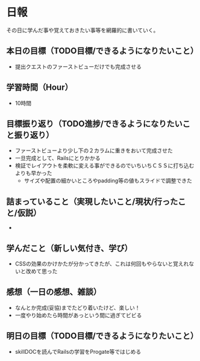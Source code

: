 # 日報
その日に学んだ事や覚えておきたい事等を網羅的に書いていく。
## 本日の目標（TODO目標/できるようになりたいこと）
- 提出クエストのファーストビューだけでも完成させる
## 学習時間（Hour）
- 10時間
## 目標振り返り（TODO進捗/できるようになりたいこと振り返り）
- ファーストビューより少し下の２カラムに重きをおいて完成させた
- 一旦完成として、Railsにとりかかる
- 検証でレイアウトを柔軟に変える事ができるのでいちいちＣＳＳに打ち込むよりも早かった
  - サイズや配置の細かいところやpadding等の値もスライドで調整できた
## 詰まっていること（実現したいこと/現状/行ったこと/仮説）
- 
## 学んだこと（新しい気付き、学び）
- CSSの効果のかけかたが分かってきたが、これは何回もやらないと覚えれないと改めて思った
## 感想（一日の感想、雑談）
- なんとか完成(妥協)までたどり着いたけど、楽しい！
- 一度やり始めたら時間があっという間に過ぎてビビる
## 明日の目標（TODO目標/できるようになりたいこと）
- skillDOCを読んでRailsの学習をProgate等ではじめる